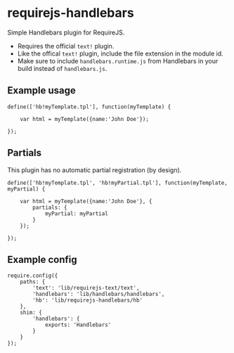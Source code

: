 # requirejs-handlebars

Simple Handlebars plugin for RequireJS.

* Requires the official `text!` plugin.
* Like the offical `text!` plugin, include the file extension in the module id.
* Make sure to include `handlebars.runtime.js` from Handlebars in your build instead of `handlebars.js`.

## Example usage

    define(['hb!myTemplate.tpl'], function(myTemplate) {

        var html = myTemplate({name:'John Doe'});

    });

## Partials

This plugin has no automatic partial registration (by design).

    define(['hb!myTemplate.tpl', 'hb!myPartial.tpl'], function(myTemplate, myPartial) {

        var html = myTemplate({name:'John Doe'}, {
            partials: {
                myPartial: myPartial
            }
        });

    });

## Example config

    require.config({
        paths: {
            'text': 'lib/requirejs-text/text',
            'handlebars': 'lib/handlebars/handlebars',
            'hb': 'lib/requirejs-handlebars/hb'
        },
        shim: {
            'handlebars': {
                exports: 'Handlebars'
            }
        }
    });
